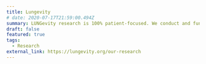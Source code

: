 ```yaml
---
title: Lungevity
# date: 2020-07-17T21:59:00.494Z
summary: LUNGevity research is 100% patient-focused. We conduct and fund research that has potential to revolutionize outcomes for those diagnosed with lung cancer. With our strategic approach to translational research in two priority areas—finding lung cancer early and treating it more effectively—our research speeds breakthroughs to patients so people can live longer and better lives.
draft: false
featured: true
tags:
  - Research
external_link: https://lungevity.org/our-research
---
```

